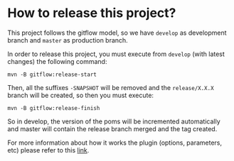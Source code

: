 # How to release this project?

This project follows the gitflow model, so we have `develop` as development branch and `master` as production branch.

In order to release this project, you must execute from `develop` (with latest changes) the following command:
```commandline
mvn -B gitflow:release-start
```
Then, all the suffixes `-SNAPSHOT` will be removed and the `release/X.X.X` branch will be created, so then you must execute:
```commandline
mvn -B gitflow:release-finish
```
So in develop, the version of the poms will be incremented automatically and master will contain the release branch merged and the tag created.

For more information about how it works the plugin (options, parameters, etc) please refer to this [link](https://github.com/aleksandr-m/gitflow-maven-plugin).
